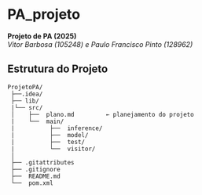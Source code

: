 # PA_projeto  
**Projeto de PA (2025)**  
*Vitor Barbosa (105248) e Paulo Francisco Pinto (128962)*  

## Estrutura do Projeto  

```plaintext
ProjetoPA/  
 ├──.idea/                   
 ├── lib/                            
 |└── src/                  
 │    ├──  plano.md         ← planejamento do projeto
 |    └──  main/           
 |          ├──  inference/
 |          ├──  model/    
 |          ├──  test/    
 |          └──  visitor/    
 │
 ├── .gitattributes
 ├── .gitignore
 ├──  README.md
 └──  pom.xml  
```
